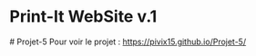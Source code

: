 # Print-It WebSite v.1
#   P r o j e t - 5 
 
Pour voir le projet : https://pivix15.github.io/Projet-5/
 
